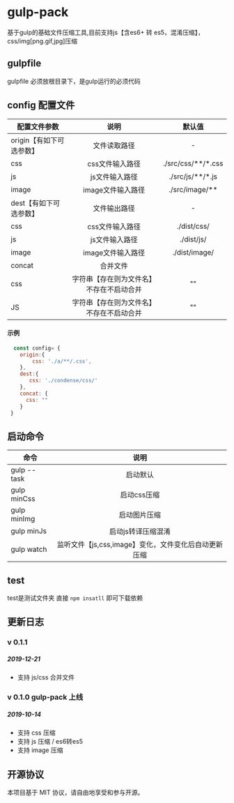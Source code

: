 # gulp-pack
基于gulp的基础文件压缩工具,目前支持js【含es6+ 转 es5，混淆压缩】，css/img[png.gif,jpg]压缩

## gulpfile
gulpfile 必须放根目录下，是gulp运行的必须代码

## config 配置文件
| 配置文件参数 |    说明    |   默认值 |
| ----------- | :--------: | :--------: | 
| origin【有如下可选参数】 | 文件读取路径 | - |
| css   | css文件输入路径  | ./src/css/**/\*.css |
| js    | js文件输入路径   | .\/src/js/**/\*.js|
| image | image文件输入路径 |./src/image/** |
| dest【有如下可选参数】   | 文件输出路径 | - |
| css   | css文件输入路径  | ./dist/css/ |
| js    | js文件输入路径   | ./dist/js/ |
| image | image文件输入路径 | ./dist/image/ |
| concat| 合并文件         |            |
|css    |  字符串【存在则为文件名】不存在不启动合并| "" |
|JS     |  字符串【存在则为文件名】不存在不启动合并| "" |
#### 示例
```js
  const config= {
    origin:{
        css: './a/**/.css',
    },
    dest:{
       css: './condense/css/'
    },
    concat: {
      css: ""
    }
 }
```

## 启动命令
| 命令 |    说明    | 
| ---- | :--------: |
| gulp --task | 启动默认 |
| gulp minCss | 启动css压缩 |
| gulp minImg | 启动图片压缩 |
| gulp minJs  | 启动js转译压缩混淆 |
| gulp watch  | 监听文件【js,css,image】变化，文件变化后自动更新压缩 |


## test 
 test是测试文件夹 直接 `npm insatll` 即可下载依赖

## 更新日志
### v 0.1.1
##### 2019-12-21
* 支持 js/css 合并文件

### v 0.1.0 gulp-pack 上线 
##### 2019-10-14
* 支持 css 压缩
* 支持 js  压缩 / es6转es5
* 支持 image 压缩
 
## 开源协议
本项目基于 MIT 协议，请自由地享受和参与开源。
 

 
